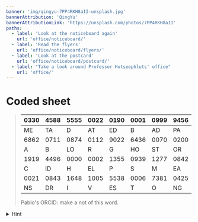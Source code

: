 ```yaml
---
banner: 'img/qingyu-7PP4RKH8aII-unsplash.jpg'
bannerAttribution: 'QingYu'
bannerAttributionLink: 'https://unsplash.com/photos/7PP4RKH8aII'
paths:
  - label: 'Look at the noticeboard again'
    url: 'office/noticeboard/'
  - label: 'Read the flyers'
    url: 'office/noticeboard/flyers/'
  - label: 'Look at the postcard'
    url: 'office/noticeboard/postcard/'
  - label: "Take a look around Professor Hutseephluts' office"
    url: 'office/'
---
```


# Coded sheet

> | 0330 | 4588 | 5555 | 0022 | 0190 | 0001 | 0999 | 9456 |
> | ---- | ---- | ---- | ---- | ---- | ---- | ---- | ---- |
> | ME   | TA   | D    | AT   | ED   | B    | AD   | PA   |
> | 6862 | 0711 | 0874 | 0112 | 9022 | 6436 | 0070 | 0200 |
> | A    | B    | LO   | R    | G    | HO   | ST   | OR   |
> | 1919 | 4496 | 0000 | 0002 | 1355 | 0939 | 1277 | 0842 |
> | C    | ID   | H    | EL   | P    | S    | M    | EA   |
> | 0021 | 0843 | 1648 | 1005 | 5538 | 0006 | 7381 | 0425 |
> | NS   | DR   | I    | V    | ES   | T    | O    | NG   |
>
> Pablo's ORCID: make a not of this word.

<details>
  <summary>Hint</summary>
  <p>An ORCID id is a 16-digit code (you can read more about it on a flyer on the
  noticeboard or on the ORCID website). There are a couple of places on the
  noticeboard where you will find a DOI that can be googled, or a direct link,
  that leads to a dataset belonging to Pablo and his colleagues. His ORCID id can
  be found by hovering over (or clicking) the ORCID logo by his name and looking
  at the 16-digit code that is a part of the URL. Make a note of Pablo's ORCID id
  and use it to decipher the coded sheet.</p>
</details>
